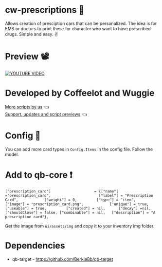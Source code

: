 # cw-prescriptions 💊
Allows creation of presciption cars that can be personalized. The idea is for EMS or doctors to print these for character who want to have prescribed drugs. Simple and easy. ✌

# Preview 📽
[![YOUTUBE VIDEO](http://img.youtube.com/vi/mo_dVqknpeQ/0.jpg)](https://youtu.be/mo_dVqknpeQ)

# Developed by Coffeelot and Wuggie
[More scripts by us](https://github.com/stars/Coffeelot/lists/cw-scripts)  👈\
[Support, updates and script previews](https://discord.gg/FJY4mtjaKr) 👈
# Config 🔧
You can add more card types in `Config.Items` in the config file. Follow the model. 

# Add to qb-core ❗
```
["prescription_card"] 					 = {["name"] ="prescription_card", 			  	  		["label"] = "Prescription Card", 			["weight"] = 0, 		["type"] = "item", 		["image"] = "prescription_card.png", 			["unique"] = true,	 	["useable"] = true,			["created"] = nil,		["decay"] =nil, 	["shouldClose"] = false, ["combinable"] = nil,   ["description"] = "A prescription card"},
```
Get the image from `ui/assets/img` and copy it to your inventory img folder.
# Dependencies
* qb-target - https://github.com/BerkieBb/qb-target